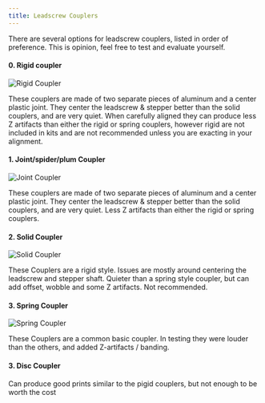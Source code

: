 ```yaml
---
title: Leadscrew Couplers
---
```


There are several options for leadscrew couplers, listed in order of preference.  This is opinion, feel free to test and evaluate yourself.

#### 0. Rigid coupler
![Rigid Coupler](images/rigid_coupler.jpg)

These couplers are made of two separate pieces of aluminum and a center plastic joint. They center the leadscrew & stepper better than the solid couplers, and are very quiet. When carefully aligned they can produce less Z artifacts than either the rigid or spring couplers, however rigid are not included in kits and are not recommended unless you are exacting in your alignment.



#### 1. Joint/spider/plum Coupler
![Joint Coupler](images/joint_coupler.jpg)

These couplers are made of two separate pieces of aluminum and a center plastic joint. They center the leadscrew & stepper better than the solid couplers, and are very quiet. Less Z artifacts than either the rigid or spring couplers.



#### 2. Solid Coupler
![Solid Coupler](images/solid_coupler.jpg)

These Couplers are a rigid style. Issues are mostly around centering the leadscrew and stepper shaft.  Quieter than a spring style coupler, but can add offset, wobble and some Z artifacts. Not recommended.



#### 3. Spring Coupler
![Spring Coupler](images/spring_coupler.jpg)

These Couplers are a common basic coupler. In testing they were louder than the others, and added Z-artifacts / banding.

#### 3. Disc Coupler

Can produce good prints similar to the pigid couplers, but not enough to be worth the cost
